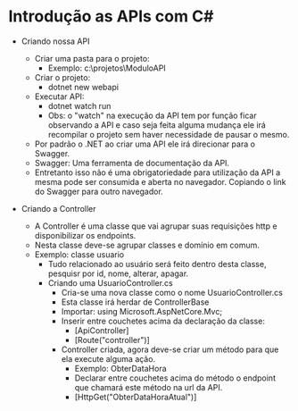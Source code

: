 # Introdução as APIs com C#

- Criando nossa API
  - Criar uma pasta para o projeto:
    - Exemplo: c:\projetos\ModuloAPI
  - Criar o projeto:
    - dotnet new webapi
  - Executar API:
    - dotnet watch run
    - Obs: o "watch" na execução da API tem por função ficar observando a API e caso seja feita alguma mudança ele irá recompilar o projeto sem haver necessidade de pausar o mesmo.
  - Por padrão o .NET ao criar uma API ele irá direcionar para o Swagger.
  - Swagger: Uma ferramenta de documentação da API. 
  - Entretanto isso não é uma obrigatoriedade para utilização da API a mesma pode ser consumida e aberta no navegador. Copiando o link do Swagger para outro navegador.

- Criando a Controller
  - A Controller é uma classe que vai agrupar suas requisições http e disponibilizar os endpoints.
  - Nesta classe deve-se agrupar classes e domínio em comum. 
  - Exemplo: classe usuario
    - Tudo relacionado ao usuário será feito dentro desta classe, pesquisr por id, nome, alterar, apagar.
    - Criando uma UsuarioController.cs
      - Cria-se uma nova classe como o nome UsuarioController.cs
      - Esta classe irá herdar de ControllerBase
      - Importar: using Microsoft.AspNetCore.Mvc;
      - Inserir entre couchetes acima da declaração da classe:
        - [ApiController]
        - [Route("controller")]
      - Controller criada, agora deve-se criar um método para que ela execute alguma ação.  	
        - Exemplo: ObterDataHora
        - Declarar entre couchetes acima do método o endpoint que chamará este método na url da API.
        - [HttpGet("ObterDataHoraAtual")] 
      